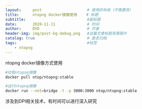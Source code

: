 ```yaml
---
layout:     post   				    # 使用的布局（不需要改）
title:      ntopng docker镜像使用    # 标题
subtitle:                           #副标题
date:       2020-11-11 				# 时间
author:     DYD 				    # 作者
header-img: img/post-bg-debug.png	#这篇文章标题背景图片
catalog: true 						# 是否归档
tags:								#标签
    - ntopng
---
```



ntopng docker镜像方式使用

```bash
#拉取ntopng镜像
docker pull ntop/ntopng:stable

#运行ntopng镜像
docker run --net=bridge -t -p 3000:3000 ntop/ntopng:stable
```

涉及到DPI相关技术，有时间可以进行深入研究